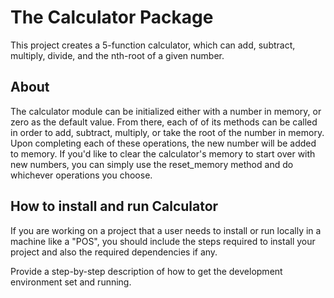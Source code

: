 
# The Calculator Package 

This project creates a 5-function calculator, which can add, subtract, multiply, divide, and the nth-root of a given number.  

## About

The calculator module can be initialized either with a number in memory, or zero as the default value. From there, each of of its methods can be called in order to add, subtract, multiply, or take the root of the number in memory. 
Upon completing each of these operations, the new number will be added to memory. If you'd like to clear the calculator's memory to start over with new numbers, you can simply use the reset_memory method and do whichever operations you choose. 

## How to install and run Calculator
If you are working on a project that a user needs to install or run locally in a machine like a "POS", you should include the steps required to install your project and also the required dependencies if any.

Provide a step-by-step description of how to get the development environment set and running.


